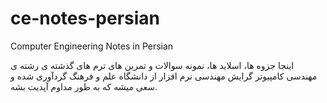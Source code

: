 # ce-notes-persian
Computer Engineering Notes in Persian

اینجا جزوه ها، اسلاید ها، نمونه سوالات و تمرین های ترم های گذشته ی رشته ی مهندسی کامپیوتر گرایش مهندسی نرم افزار از دانشگاه علم و فرهنگ گردآوری شده و سعی میشه که به طور مداوم آپدیت بشه.

